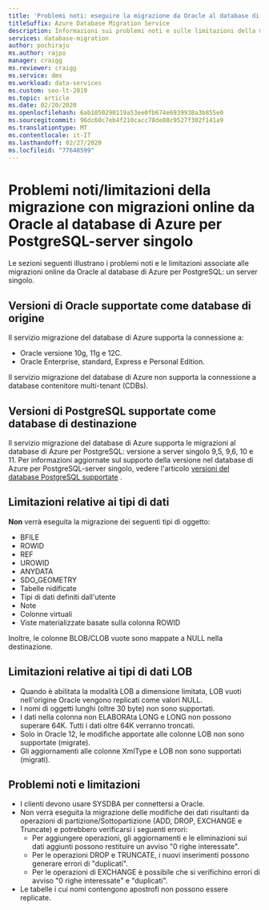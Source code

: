 ```yaml
---
title: 'Problemi noti: eseguire la migrazione da Oracle al database di Azure per PostgreSQL'
titleSuffix: Azure Database Migration Service
description: Informazioni sui problemi noti e sulle limitazioni della migrazione con migrazioni online da Oracle al database di Azure per PostgreSQL-server singolo con il servizio migrazione del database di Azure.
services: database-migration
author: pochiraju
ms.author: rajpo
manager: craigg
ms.reviewer: craigg
ms.service: dms
ms.workload: data-services
ms.custom: seo-lt-2019
ms.topic: article
ms.date: 02/20/2020
ms.openlocfilehash: 6ab1050290119a53ee0fb674e6939938a3b855e0
ms.sourcegitcommit: 96dc60c7eb4f210cacc78de88c9527f302f141a9
ms.translationtype: MT
ms.contentlocale: it-IT
ms.lasthandoff: 02/27/2020
ms.locfileid: "77648599"
---
```

# <a name="known-issuesmigration-limitations-with-online-migrations-from-oracle-to-azure-db-for-postgresql-single-server"></a>Problemi noti/limitazioni della migrazione con migrazioni online da Oracle al database di Azure per PostgreSQL-server singolo

Le sezioni seguenti illustrano i problemi noti e le limitazioni associate alle migrazioni online da Oracle al database di Azure per PostgreSQL: un server singolo.

## <a name="oracle-versions-supported-as-a-source-database"></a>Versioni di Oracle supportate come database di origine

Il servizio migrazione del database di Azure supporta la connessione a:

- Oracle versione 10g, 11g e 12C.
- Oracle Enterprise, standard, Express e Personal Edition.

Il servizio migrazione del database di Azure non supporta la connessione a database contenitore multi-tenant (CDBs).

## <a name="postgresql-versions-supported-as-a-target-database"></a>Versioni di PostgreSQL supportate come database di destinazione

Il servizio migrazione del database di Azure supporta le migrazioni al database di Azure per PostgreSQL: versione a server singolo 9,5, 9,6, 10 e 11. Per informazioni aggiornate sul supporto della versione nel database di Azure per PostgreSQL-server singolo, vedere l'articolo [versioni del database PostgreSQL supportate](https://docs.microsoft.com/azure/postgresql/concepts-supported-versions) .

## <a name="datatype-limitations"></a>Limitazioni relative ai tipi di dati

**Non** verrà eseguita la migrazione dei seguenti tipi di oggetto:

- BFILE
- ROWID
- REF
- UROWID
- ANYDATA
- SDO_GEOMETRY
- Tabelle nidificate
- Tipi di dati definiti dall'utente
- Note
- Colonne virtuali
- Viste materializzate basate sulla colonna ROWID

Inoltre, le colonne BLOB/CLOB vuote sono mappate a NULL nella destinazione.

## <a name="lob-limitations"></a>Limitazioni relative ai tipi di dati LOB

- Quando è abilitata la modalità LOB a dimensione limitata, LOB vuoti nell'origine Oracle vengono replicati come valori NULL.
- I nomi di oggetti lunghi (oltre 30 byte) non sono supportati.
- I dati nella colonna non ELABORAta LONG e LONG non possono superare 64K. Tutti i dati oltre 64K verranno troncati.
- Solo in Oracle 12, le modifiche apportate alle colonne LOB non sono supportate (migrate).
- Gli aggiornamenti alle colonne XmlType e LOB non sono supportati (migrati).

## <a name="known-issues-and-limitations"></a>Problemi noti e limitazioni

- I clienti devono usare SYSDBA per connettersi a Oracle.
- Non verrà eseguita la migrazione delle modifiche dei dati risultanti da operazioni di partizione/Sottopartizione (ADD, DROP, EXCHANGE e Truncate) e potrebbero verificarsi i seguenti errori:
  - Per aggiungere operazioni, gli aggiornamenti e le eliminazioni sui dati aggiunti possono restituire un avviso "0 righe interessate".
  - Per le operazioni DROP e TRUNCATE, i nuovi inserimenti possono generare errori di "duplicati".
  - Per le operazioni di EXCHANGE è possibile che si verifichino errori di avviso "0 righe interessate" e "duplicati".
- Le tabelle i cui nomi contengono apostrofi non possono essere replicate.
